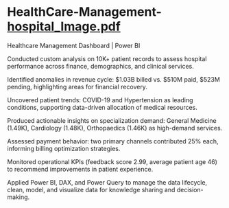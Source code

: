 # HealthCare-Management-[hospital_Image.pdf](https://github.com/user-attachments/files/22314865/hospital_Image.pdf)

Healthcare Management Dashboard | Power BI

Conducted custom analysis on 10K+ patient records to assess hospital performance across finance, demographics, and clinical services.

Identified anomalies in revenue cycle: $1.03B billed vs. $510M paid, $523M pending, highlighting areas for financial recovery.

Uncovered patient trends: COVID-19 and Hypertension as leading conditions, supporting data-driven allocation of medical resources.

Produced actionable insights on specialization demand: General Medicine (1.49K), Cardiology (1.48K), Orthopaedics (1.46K) as high-demand services.

Assessed payment behavior: two primary channels contributed 25% each, informing billing optimization strategies.

Monitored operational KPIs (feedback score 2.99, average patient age 46) to recommend improvements in patient experience.

Applied Power BI, DAX, and Power Query to manage the data lifecycle, clean, model, and visualize data for knowledge sharing and decision-making.
